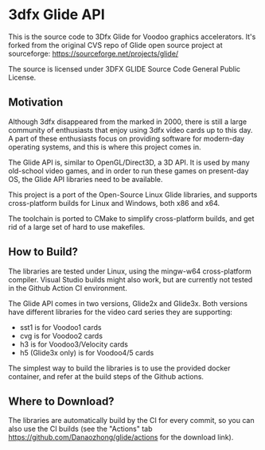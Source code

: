 # 3dfx Glide API

This is the source code to 3Dfx Glide for Voodoo graphics accelerators. It's forked from the original CVS repo of Glide open source project at sourceforge:  https://sourceforge.net/projects/glide/

The source is licensed under 3DFX GLIDE Source Code General Public License.

## Motivation

Although 3dfx disappeared from the marked in 2000, there is still a large community of enthusiasts that enjoy using 3dfx video cards up to this day.
A part of these enthusiasts focus on providing software for modern-day operating systems, and this is where this project comes in.

The Glide API is, similar to OpenGL/Direct3D, a 3D API. It is used by many old-school video games, and in order to run these games on present-day OS, the Glide API libraries need to be available.

This project is a port of the Open-Source Linux Glide libraries, and supports cross-platform builds for Linux and Windows, both x86 and x64.

The toolchain is ported to CMake to simplify cross-platform builds, and get rid of a large set of hard to use makefiles.

## How to Build?
The libraries are tested under Linux, using the mingw-w64 cross-platform compiler. Visual Studio builds might also work, but are currently not tested in the Github Action CI environment.

The Glide API comes in two versions, Glide2x and Glide3x. Both versions have different libraries for the video card series they are supporting:
* sst1 is for Voodoo1 cards
* cvg is for Voodoo2 cards
* h3 is for Voodoo3/Velocity cards
* h5 (Glide3x only) is for Voodoo4/5 cards

The simplest way to build the libraries is to use the provided docker container, and refer at the build steps of the Github actions.

## Where to Download?
The libraries are automatically build by the CI for every commit, so you can also use the CI builds (see the "Actions" tab https://github.com/Danaozhong/glide/actions for the download link).

